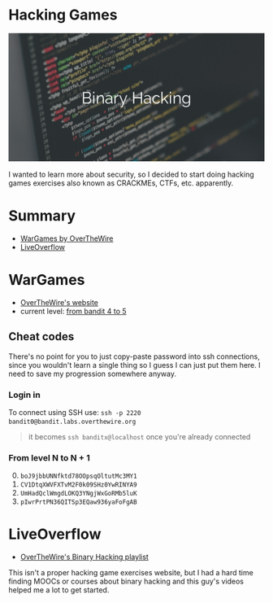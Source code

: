 # Hacking Games
![README's image header](binary-hacking.png)

I wanted to learn more about security, so I decided to start doing hacking games exercises
also known as CRACKMEs, CTFs, etc. apparently.

# Summary
* [WarGames by OverTheWire](#wargames)
* [LiveOverflow](#liveoverflow)

# WarGames

* [OverTheWire's website](http://overthewire.org)
* current level: [from bandit 4 to 5](http://overthewire.org/wargames/bandit/bandit5.html)

## Cheat codes

There's no point for you to just copy-paste password into ssh connections, since you wouldn't
learn a single thing so I guess I can just put them here. I need to save my progression somewhere anyway.

### Login in
To connect using SSH use: `ssh -p 2220 bandit0@bandit.labs.overthewire.org`
  > it becomes `ssh banditx@localhost` once you're already connected

### From level N to N + 1

0. `boJ9jbbUNNfktd78OOpsqOltutMc3MY1`
1. `CV1DtqXWVFXTvM2F0k09SHz0YwRINYA9`
1. `UmHadQclWmgdLOKQ3YNgjWxGoRMb5luK`
1. `pIwrPrtPN36QITSp3EQaw936yaFoFgAB`

# LiveOverflow
* [OverTheWire's Binary Hacking playlist](https://www.youtube.com/playlist?list=PLhixgUqwRTjxglIswKp9mpkfPNfHkzyeN)

This isn't a proper hacking game exercises website, but I had a hard time finding MOOCs
or courses about binary hacking and this guy's videos helped me a lot to get started.
